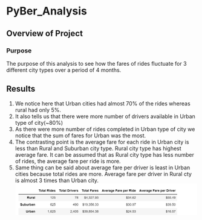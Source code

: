 # PyBer_Analysis

## Overview of Project

### Purpose
The purpose of this analysis to see how the fares of rides fluctuate for 3 
different city types over a period of 4 months. 


## Results

1. We notice here that Urban cities had almost 70% of the rides whereas rural had only 5%. 
2. It also tells us that there were more number of drivers available in Urban type of city(~80%)
3. As there were more number of rides completed in Urban type of city we notice that the sum of fares for Urban was the most. 
4. The contrasting point is the average fare for each ride in Urban city is less than Rural and Suburban city type.
   Rural city type has highest average fare. 
   It can be assumed that as Rural city type has less number of rides, the average fare per ride is more. 
5. Same thing can be said about average fare per driver is least in Urban cities because total rides are more. 
   Average fare per driver in Rural cty is almost 3 times than Urban city. 
   ![](./Resources/DATA.PNG)